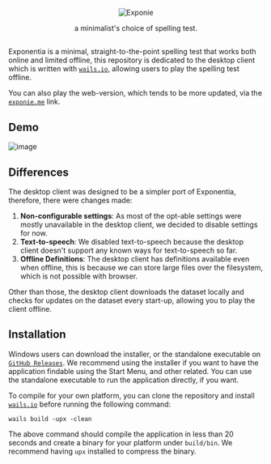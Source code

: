 <div align="center">

![Exponie](https://exponie.mihou.pw/banner.png)

a minimalist's choice of spelling test.
</div>

##

Exponentia is a minimal, straight-to-the-point spelling test that works both online and limited offline, this repository 
is dedicated to the desktop client which is written with [`wails.io`](https://wails.io), allowing users to play the spelling 
test offline.

You can also play the web-version, which tends to be more updated, via the [`exponie.me`](https://exponie.me) link.

## Demo
![image](https://github.com/ShindouMihou/exponie-desktop/assets/69381903/4dbc7d95-cb55-4ff4-80b9-99cfdf77946f)

## Differences

The desktop client was designed to be a simpler port of Exponentia, therefore, there were changes made:
1. **Non-configurable settings**: As most of the opt-able settings were mostly unavailable in the desktop client, we decided to disable settings for now.
2. **Text-to-speech**: We disabled text-to-speech because the desktop client doesn't support any known ways for text-to-speech so far.
3. **Offline Definitions**: The desktop client has definitions available even when offline, this is because we can store large files over the filesystem, which is not possible with browser.

Other than those, the desktop client downloads the dataset locally and checks for updates on the dataset every start-up, allowing you to play the client 
offline.

## Installation

Windows users can download the installer, or the standalone executable on [`GitHub Releases`](https://github.com/ShindouMihou/exponie-desktop/releases). We 
recommend using the installer if you want to have the application findable using the Start Menu, and other related. You can use the standalone executable 
to run the application directly, if you want.

To compile for your own platform, you can clone the repository and install [`wails.io`](https://wails.io) before running the following command:
```shell
wails build -upx -clean
```
The above command should compile the application in less than 20 seconds and create a binary for your platform under `build/bin`. We recommend having `upx` installed 
to compress the binary.
